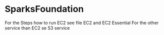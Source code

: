 # SparksFoundation
For the Steps how to run EC2 see file EC2 and EC2 Essential
For the other service than EC2 se S3 service
